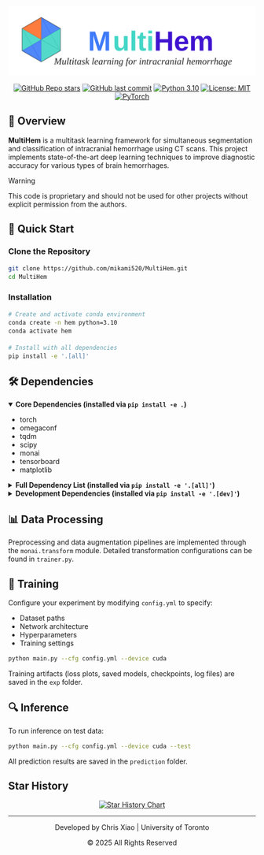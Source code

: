 <div align="center">
  <img src="images/multihem-logo.svg" alt="MultiHem Logo" width="700">
  
  [![GitHub Repo stars](https://img.shields.io/github/stars/mikami520/MultiHem?style=social)](https://github.com/mikami520/MultiHem/stargazers) [![GitHub last commit](https://img.shields.io/github/last-commit/mikami520/MultiHem)](https://github.com/mikami520/MultiHem/commits/main) [![Python 3.10](https://img.shields.io/badge/Python-3.10-blue.svg)](https://www.python.org/downloads/release/python-3100/) [![License: MIT](https://img.shields.io/github/license/mikami520/MultiHem)](https://opensource.org/licenses/MIT) [![PyTorch](https://img.shields.io/badge/PyTorch-2.0+-red)](https://pytorch.org/)
</div>

## 📑 Overview

**MultiHem** is a multitask learning framework for simultaneous segmentation and classification of intracranial hemorrhage using CT scans. This project implements state-of-the-art deep learning techniques to improve diagnostic accuracy for various types of brain hemorrhages.

> [!WARNING]
> This code is proprietary and should not be used for other projects without explicit permission from the authors.

## 🚀 Quick Start

### Clone the Repository

```bash
git clone https://github.com/mikami520/MultiHem.git
cd MultiHem
```

### Installation

```bash
# Create and activate conda environment
conda create -n hem python=3.10
conda activate hem

# Install with all dependencies
pip install -e '.[all]'
```

## 🛠️ Dependencies

<details open>
<summary><b>Core Dependencies (installed via <code>pip install -e .</code>)</b></summary>

- torch
- omegaconf
- tqdm
- scipy
- monai
- tensorboard
- matplotlib

</details>

<details>
<summary><b>Full Dependency List (installed via <code>pip install -e '.[all]'</code>)</b></summary>

### Image Processing
- nibabel
- skimage
- pillow
- itk
- cucim
- openslide
- tifffile
- imagecodecs
- pydicom
- pynrrd

### Deep Learning
- torchvision
- torchaudio
- transformers
- huggingface_hub
- onnx
- onnxruntime

### Experiment Tracking
- tensorboard
- tensorboardX
- mlflow
- clearml

### Data Handling
- pandas
- h5py
- zarr
- lmdb

### Utilities
- einops
- psutil
- pynvml
- fire
- jsonschema
- ninja
- pyyaml

### Optimization
- ignite
- nni
- optuna
- lpips

</details>

<details>
<summary><b>Development Dependencies (installed via <code>pip install -e '.[dev]'</code>)</b></summary>

- pytest
- black
- flake8
- isort
- mypy

</details>

## 📊 Data Processing

Preprocessing and data augmentation pipelines are implemented through the `monai.transform` module. Detailed transformation configurations can be found in `trainer.py`.

## 🧠 Training

Configure your experiment by modifying `config.yml` to specify:
- Dataset paths
- Network architecture
- Hyperparameters
- Training settings

```bash
python main.py --cfg config.yml --device cuda
```

Training artifacts (loss plots, saved models, checkpoints, log files) are saved in the `exp` folder.

## 🔍 Inference

To run inference on test data:

```bash
python main.py --cfg config.yml --device cuda --test
```

All prediction results are saved in the `prediction` folder.

## Star History

<p align="center">
  <a href="https://www.star-history.com/#mikami520/MultiHem&Date">
   <picture>
     <source media="(prefers-color-scheme: dark)" srcset="https://api.star-history.com/svg?repos=mikami520/MultiHem&type=Date&theme=dark" />
     <source media="(prefers-color-scheme: light)" srcset="https://api.star-history.com/svg?repos=mikami520/MultiHem&type=Date" />
     <img alt="Star History Chart" src="https://api.star-history.com/svg?repos=mikami520/MultiHem&type=Date" />
   </picture>
  </a>
</p>

---
<div align="center">
<p>Developed by Chris Xiao | University of Toronto</p>
<p>© 2025 All Rights Reserved</p>
</div>

